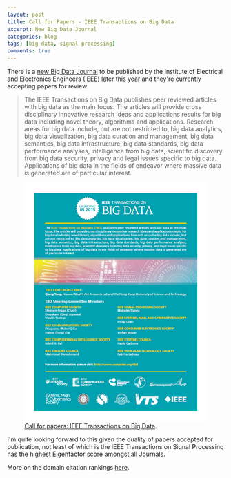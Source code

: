 ```yaml
---
layout: post
title: Call for Papers - IEEE Transactions on Big Data 
excerpt: New Big Data Journal
categories: blog
tags: [big data, signal processing]
comments: true
---
```


There is a [new Big Data Journal](https://www.ieee.org/membership-catalog/productdetail/showProductDetailPage.html?product=PER472-ELE) to be published by the Institute of Electrical and Electronics Engineers (IEEE) later this year and they're currently accepting papers for review.

> The IEEE Transactions on Big Data publishes peer reviewed articles with big data as the main focus. The articles will provide cross disciplinary innovative research ideas and applications results for big data including novel theory, algorithms and applications. Research areas for big data include, but are not restricted to, big data analytics, big data visualization, big data curation and management, big data semantics, big data infrastructure, big data standards, big data performance analyses, intelligence from big data, scientific discovery from big data security, privacy and legal issues specific to big data. Applications of big data in the fields of endeavor where massive data is generated are of particular interest.

<figure>
	<a href="http://www.computer.org/web/tbd"><img src="/images/BigDataCallForPapers.png" alt="image"></a>
	<figcaption><a href="http://www.computer.org/web/tbd" title="Call for papers: IEEE Transactions on Big Data">Call for papers: IEEE Transactions on Big Data</a>.</figcaption>
</figure>

I'm quite looking forward to this given the quality of papers accepted for publication, not least of which is the IEEE Transactions on Signal Processing has the highest Eigenfactor score amongst all Journals.

More on the domain citation rankings [here](http://www.ieee.org/publications_standards/publications/journmag/journalcitations.html).

